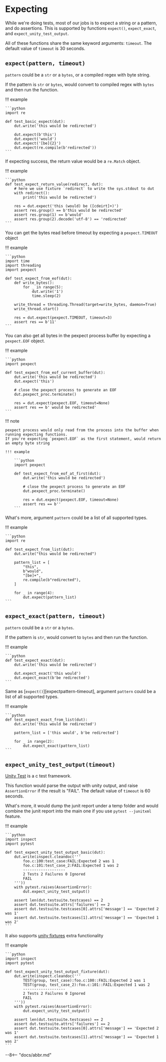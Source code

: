 # Expecting

While we're doing tests, most of our jobs is to expect a string or a pattern, and do assertions. This is supported by
functions `expect()`, `expect_exact`, and `expect_unity_test_output`.

All of these functions share the same keyword arguments: `timeout`. The default value of `timeout` is 30 seconds.

## `expect(pattern, timeout)`

`pattern` could be a `str` or a `bytes`, or a compiled regex with byte string.

If the pattern is `str` or `bytes`, would convert to compiled regex with `bytes` and then run the function.

!!! example

    ```python
    import re

    def test_basic_expect(dut):
        dut.write('this would be redirected')

        dut.expect(b'this')
        dut.expect('would')
        dut.expect('[be]{2}')
        dut.expect(re.compile(b'redirected'))
    ```

If expecting success, the return value would be a `re.Match` object.

!!! example

    ```python
    def test_expect_return_value(redirect, dut):
        # here we use fixture `redirect` to write the sys.stdout to dut
        with redirect():
            print('this would be redirected')
    
        res = dut.expect('this (would) be ([cdeirt]+)')
        assert res.group() == b'this would be redirected'
        assert res.group(1) == b'would'
        assert res.group(2).decode('utf-8') == 'redirected'
    ```

You can get the bytes read before timeout by expecting a `pexpect.TIMEOUT` object

!!! example

    ```python
    import time
    import threading
    import pexpect

    def test_expect_from_eof(dut):
        def write_bytes():
            for _ in range(5):
                dut.write('1')
                time.sleep(2)
    
        write_thread = threading.Thread(target=write_bytes, daemon=True)
        write_thread.start()
    
        res = dut.expect(pexpect.TIMEOUT, timeout=3)
        assert res == b'11'
    ```

You can also get all bytes in the pexpect process buffer by expecting a `pexpect.EOF` object.

!!! example

    ```python
    import pexpect

    def test_expect_from_eof_current_buffer(dut):
        dut.write('this would be redirected')
        dut.expect('this')
    
        # close the pexpect process to generate an EOF
        dut.pexpect_proc.terminate()
    
        res = dut.expect(pexpect.EOF, timeout=None)
        assert res == b' would be redirected'
    ```

!!! note

    pexpect process would only read from the process into the buffer when running expecting functions.
    If you're expecting `pexpect.EOF` as the first statement, would return an empty byte string

    !!! example
    
        ```python
        import pexpect

        def test_expect_from_eof_at_first(dut):
            dut.write('this would be redirected')
        
            # close the pexpect process to generate an EOF
            dut.pexpect_proc.terminate()
        
            res = dut.expect(pexpect.EOF, timeout=None)
            assert res == b''
        ```

What's more, argument `pattern` could be a list of all supported types.

!!! example

    ```python
    import re

    def test_expect_from_list(dut):
        dut.write("this would be redirected")
    
        pattern_list = [
            "this",
            b"would",
            "[be]+",
            re.compile(b"redirected"),
        ]
    
        for _ in range(4):
            dut.expect(pattern_list)
    ```

## `expect_exact(pattern, timeout)`

`pattern` could be a `str` or a `bytes`.

If the pattern is `str`, would convert to `bytes` and then run the function.

!!! example

    ```python
    def test_expect_exact(dut):
        dut.write('this would be redirected')
    
        dut.expect_exact('this would')
        dut.expect_exact(b'be redirected')
    ```

Same as [`expect()`][expectpattern-timeout], argument `pattern` could be a list of all supported types.

!!! example

    ```python
    def test_expect_exact_from_list(dut):
        dut.write('this would be redirected')
    
        pattern_list = ['this would', b'be redirected']
    
        for _ in range(2):
            dut.expect_exact(pattern_list)
    ```

## `expect_unity_test_output(timeout)`

[Unity Test](https://github.com/ThrowTheSwitch/Unity) is a c test framework.

This function would parse the output with unity output, and raise `AssertionError` if the result is "FAIL". The default value of `timeout` is 60 seconds.

What's more, it would dump the junit report under a temp folder and would combine the junit report into the main one 
if you use `pytest --junitxml` feature.

!!! example

    ```python
    import inspect
    import pytest
    
    def test_expect_unity_test_output_basic(dut):
        dut.write(inspect.cleandoc('''
            foo.c:100:test_case:FAIL:Expected 2 was 1
            foo.c:101:test_case_2:FAIL:Expected 1 was 2
            -------------------
            2 Tests 2 Failures 0 Ignored
            FAIL
        '''))
        with pytest.raises(AssertionError):
            dut.expect_unity_test_output()
    
        assert len(dut.testsuite.testcases) == 2
        assert dut.testsuite.attrs['failures'] == 2
        assert dut.testsuite.testcases[0].attrs['message'] == 'Expected 2 was 1'
        assert dut.testsuite.testcases[1].attrs['message'] == 'Expected 1 was 2'
    ```

It also supports [unity fixtures](https://github.com/ThrowTheSwitch/Unity/tree/master/extras/fixture) extra functionality

!!! example

    ```python
    import inspect
    import pytest
    
    def test_expect_unity_test_output_fixture(dut):
        dut.write(inspect.cleandoc('''
            TEST(group, test_case):foo.c:100::FAIL:Expected 2 was 1
            TEST(group, test_case_2):foo.c:101::FAIL:Expected 1 was 2
            -------------------
            2 Tests 2 Failures 0 Ignored
            FAIL
        '''))
        with pytest.raises(AssertionError):
            dut.expect_unity_test_output()
    
        assert len(dut.testsuite.testcases) == 2
        assert dut.testsuite.attrs['failures'] == 2
        assert dut.testsuite.testcases[0].attrs['message'] == 'Expected 2 was 1'
        assert dut.testsuite.testcases[1].attrs['message'] == 'Expected 1 was 2'
    ```

--8<-- "docs/abbr.md"
